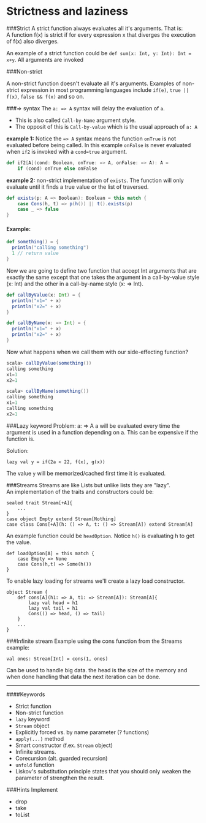Strictness and laziness
=======================
###Strict
A strict function always evaluates all it's arguments. That is:  
A function f(x) is strict if for every expression x that diverges the execution of f(x) also diverges.

An example of a strict function could be `def sum(x: Int, y: Int): Int = x+y`. All arguments are invoked

###Non-strict

A non-strict function doesn't evaluate all it's arguments.
Examples of non-strict expression in most programming languages include `if(e)`, `true || f(x)`, `false && f(x)` and so on.

###=> syntax
The `a: => A` syntax will delay the evaluation of `a`.
- This is also called `Call-by-Name` argument style. 
- The opposit of this is `Call-by-value` which is the usual approach of `a: A`

**example 1:** 
Notice the `=> A` syntax means the function `onTrue` is not evaluated before being called. 
In this example `onFalse` is never evaluated when `if2` is invoked with a `cond=true` argument.  

```scala
def if2[A](cond: Boolean, onTrue: => A, onFalse: => A): A =
    if (cond) onTrue else onFalse
```

**example 2:**
non-strict implementation of `exists`. The function will only 
evaluate until it finds a true value or the list of traversed.

```scala
def exists(p: A => Boolean): Boolean = this match {
    case Cons(h, t) => p(h()) || t().exists(p)
    case _ => false
}
```
#### Example:
```scala
def something() = {
  println("calling something")
  1 // return value
}
```
Now we are going to define two function that accept Int arguments 
that are exactly the same except that one takes the argument in a
call-by-value style (x: Int) and the other in a call-by-name style (x: => Int).
```scala
def callByValue(x: Int) = {
  println("x1=" + x)
  println("x2=" + x)
}

def callByName(x: => Int) = {
  println("x1=" + x)
  println("x2=" + x)
}
```

Now what happens when we call them with our side-effecting function?
```scala
scala> callByValue(something())
calling something
x1=1
x2=1

scala> callByName(something())
calling something
x1=1
calling something
x2=1
```

###Lazy keyword
Problem: a: => A a will be evaluated every time the argument is used in a function depending on a. This can be expensive if the function is.

Solution: 
```
lazy val y = if(2a < 22, f(x), g(x))
```

The value `y` will be memorized/cached first time it is evaluated.

###Streams
Streams are like Lists but unlike lists they are "lazy".  
An implementation of the traits and constructors could be:

```
sealed trait Stream[+A]{
    ...
}
case object Empty extend Stream[Nothing]
case class Cons[+A](h: () => A, t: () => Stream[A]) extend Stream[A] 
```

An example function could be `headOption`. Notice `h()` is evaluating h to get the value.
```
def loadOption[A] = this match {
    case Empty => None
    case Cons(h,t) => Some(h())
}
```

To enable lazy loading for streams we'll create a lazy load constructor.
```
object Stream {
    def cons[A](h1: => A, t1: => Stream[A]): Stream[A]{
        lazy val head = h1
        lazy val tail = h1
        Cons(() => head, () => tail)
    }
    ...
}
```

###Infinite stream
Example using the cons function from the Streams example:
```
val ones: Stream[Int] = cons(1, ones)
```

Can be used to handle big data. the head is the size of the memory and when done handling that data the next iteration can be done.

______

####Keywords
- Strict function
- Non-strict function
- `lazy` keyword
- `Stream` object
- Explicitly forced vs. by name parameter (? functions)
- `apply(...)` method
- Smart constructor (f.ex. `Stream` object)
- Infinite streams.
- Corecursion (alt. guarded recursion)
- `unfold` function
- Liskov's substitution principle states that you should only weaken the parameter of strengthen the result.

###Hints
Implement 
- drop 
- take 
- toList